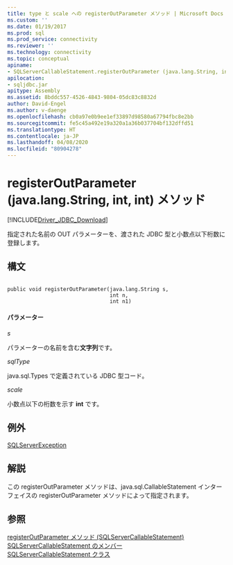 ```yaml
---
title: type と scale への registerOutParameter メソッド | Microsoft Docs
ms.custom: ''
ms.date: 01/19/2017
ms.prod: sql
ms.prod_service: connectivity
ms.reviewer: ''
ms.technology: connectivity
ms.topic: conceptual
apiname:
- SQLServerCallableStatement.registerOutParameter (java.lang.String, int, int)
apilocation:
- sqljdbc.jar
apitype: Assembly
ms.assetid: 8bddc557-4526-4843-9804-05dc83c8832d
author: David-Engel
ms.author: v-daenge
ms.openlocfilehash: cb0a97e0b9ee1ef33897d98580a67794fbc8e2bb
ms.sourcegitcommit: fe5c45a492e19a320a1a36b037704bf132dffd51
ms.translationtype: HT
ms.contentlocale: ja-JP
ms.lasthandoff: 04/08/2020
ms.locfileid: "80904278"
---
```

# <a name="registeroutparameter-method-javalangstring-int-int"></a>registerOutParameter (java.lang.String, int, int) メソッド
[!INCLUDE[Driver_JDBC_Download](../../../includes/driver_jdbc_download.md)]

  指定された名前の OUT パラメーターを、渡された JDBC 型と小数点以下桁数に登録します。  
  
## <a name="syntax"></a>構文  
  
```  
  
public void registerOutParameter(java.lang.String s,  
                                 int n,  
                                 int n1)  
```  
  
#### <a name="parameters"></a>パラメーター  
 *s*  
  
 パラメーターの名前を含む**文字列**です。  
  
 *sqlType*  
  
 java.sql.Types で定義されている JDBC 型コード。  
  
 *scale*  
  
 小数点以下の桁数を示す **int** です。  
  
## <a name="exceptions"></a>例外  
 [SQLServerException](../../../connect/jdbc/reference/sqlserverexception-class.md)  
  
## <a name="remarks"></a>解説  
 この registerOutParameter メソッドは、java.sql.CallableStatement インターフェイスの registerOutParameter メソッドによって指定されます。  
  
## <a name="see-also"></a>参照  
 [registerOutParameter メソッド &#40;SQLServerCallableStatement&#41;](../../../connect/jdbc/reference/registeroutparameter-method-sqlservercallablestatement.md)   
 [SQLServerCallableStatement のメンバー](../../../connect/jdbc/reference/sqlservercallablestatement-members.md)   
 [SQLServerCallableStatement クラス](../../../connect/jdbc/reference/sqlservercallablestatement-class.md)  
  
  
